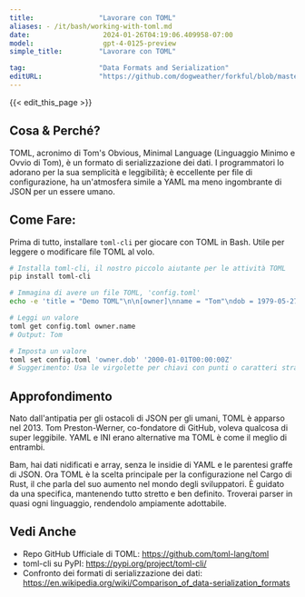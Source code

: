 ```yaml
---
title:                "Lavorare con TOML"
aliases: - /it/bash/working-with-toml.md
date:                  2024-01-26T04:19:06.409958-07:00
model:                 gpt-4-0125-preview
simple_title:         "Lavorare con TOML"

tag:                  "Data Formats and Serialization"
editURL:              "https://github.com/dogweather/forkful/blob/master/content/it/bash/working-with-toml.md"
---
```


{{< edit_this_page >}}

## Cosa & Perché?
TOML, acronimo di Tom's Obvious, Minimal Language (Linguaggio Minimo e Ovvio di Tom), è un formato di serializzazione dei dati. I programmatori lo adorano per la sua semplicità e leggibilità; è eccellente per file di configurazione, ha un'atmosfera simile a YAML ma meno ingombrante di JSON per un essere umano.

## Come Fare:
Prima di tutto, installare `toml-cli` per giocare con TOML in Bash. Utile per leggere o modificare file TOML al volo.

```Bash
# Installa toml-cli, il nostro piccolo aiutante per le attività TOML
pip install toml-cli

# Immagina di avere un file TOML, 'config.toml'
echo -e 'title = "Demo TOML"\n\n[owner]\nname = "Tom"\ndob = 1979-05-27T07:32:00Z' > config.toml

# Leggi un valore
toml get config.toml owner.name
# Output: Tom

# Imposta un valore
toml set config.toml 'owner.dob' '2000-01-01T00:00:00Z'
# Suggerimento: Usa le virgolette per chiavi con punti o caratteri strani!
```

## Approfondimento
Nato dall'antipatia per gli ostacoli di JSON per gli umani, TOML è apparso nel 2013. Tom Preston-Werner, co-fondatore di GitHub, voleva qualcosa di super leggibile. YAML e INI erano alternative ma TOML è come il meglio di entrambi.

Bam, hai dati nidificati e array, senza le insidie di YAML e le parentesi graffe di JSON. Ora TOML è la scelta principale per la configurazione nel Cargo di Rust, il che parla del suo aumento nel mondo degli sviluppatori. È guidato da una specifica, mantenendo tutto stretto e ben definito. Troverai parser in quasi ogni linguaggio, rendendolo ampiamente adottabile.

## Vedi Anche
- Repo GitHub Ufficiale di TOML: https://github.com/toml-lang/toml
- toml-cli su PyPI: https://pypi.org/project/toml-cli/
- Confronto dei formati di serializzazione dei dati: https://en.wikipedia.org/wiki/Comparison_of_data-serialization_formats
